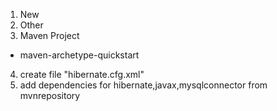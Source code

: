 1. New
2. Other
3. Maven Project 
  - maven-archetype-quickstart
4. create file "hibernate.cfg.xml"
5. add dependencies for hibernate,javax,mysqlconnector from mvnrepository
